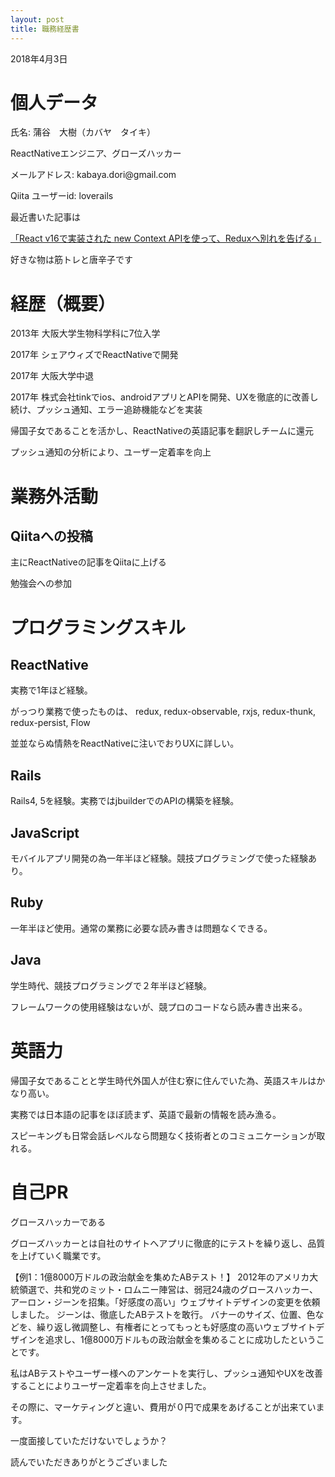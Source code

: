 ```yaml
---
layout: post
title: 職務経歴書
---
```


<body>
  <p>2018年4月3日</p>
  <h1>個人データ</h1>
  <p>氏名: 蒲谷　大樹（カバヤ　タイキ）</p>
  <p>ReactNativeエンジニア、グローズハッカー</p>
  <p>メールアドレス: kabaya.dori@gmail.com</p>
  <p>Qiita ユーザーid: loverails</p>
  <p>最近書いた記事は</p>
  <a href="https://qiita.com/loverails/items/50126e874b24ff984471">「React v16で実装された new Context APIを使って、Reduxへ別れを告げる」</a>
  <p>好きな物は筋トレと唐辛子です<p>

  <h1>経歴（概要）</h1>
  <p>2013年 大阪大学生物科学科に7位入学</p>
  <p>2017年 シェアウィズでReactNativeで開発</p>
  <p>2017年 大阪大学中退</p>
  <p>2017年 株式会社tinkでios、androidアプリとAPIを開発、UXを徹底的に改善し続け、プッシュ通知、エラー追跡機能などを実装</p>
  <p>帰国子女であることを活かし、ReactNativeの英語記事を翻訳しチームに還元</p>
  <p>プッシュ通知の分析により、ユーザー定着率を向上<p>
  <h1>業務外活動</h1>
  <h2>Qiitaへの投稿</h2>
  <p>主にReactNativeの記事をQiitaに上げる</p>
  <p>勉強会への参加</p>

  <h1>プログラミングスキル</h1>
  <h2>ReactNative</h2>
  <p>実務で1年ほど経験。</p>
  <p>がっつり業務で使ったものは、
  redux,
  redux-observable,
  rxjs,
  redux-thunk,
  redux-persist,
  Flow</p>
  <p>並並ならぬ情熱をReactNativeに注いでおりUXに詳しい。</p>
  <h2>Rails</h2>
  <p>Rails4, 5を経験。実務ではjbuilderでのAPIの構築を経験。</p>
  <p></p>
  <h2>JavaScript</h2>
  <p>モバイルアプリ開発の為一年半ほど経験。競技プログラミングで使った経験あり。</p>
  <h2>Ruby</h2>
  <p>一年半ほど使用。通常の業務に必要な読み書きは問題なくできる。</p>
  <h2>Java</h2>
  <p>学生時代、競技プログラミングで２年半ほど経験。</p>
  <p>フレームワークの使用経験はないが、競プロのコードなら読み書き出来る。</p>

  <h1>英語力</h1>
  <p>帰国子女であることと学生時代外国人が住む寮に住んでいた為、英語スキルはかなり高い。</p>
  <p>実務では日本語の記事をほぼ読まず、英語で最新の情報を読み漁る。</p>
  <p>スピーキングも日常会話レベルなら問題なく技術者とのコミュニケーションが取れる。</p>

  <h1>自己PR</h1>
  <p>グロースハッカーである</p>
  <p>グローズハッカーとは自社のサイトへアプリに徹底的にテストを繰り返し、品質を上げていく職業です。</p>
  <p>
【例1：1億8000万ドルの政治献金を集めたABテスト！】
2012年のアメリカ大統領選で、共和党のミット・ロムニー陣営は、弱冠24歳のグロースハッカー、アーロン・ジーンを招集。「好感度の高い」ウェブサイトデザインの変更を依頼しました。
ジーンは、徹底したABテストを敢行。
バナーのサイズ、位置、色などを、繰り返し微調整し、有権者にとってもっとも好感度の高いウェブサイトデザインを追求し、1億8000万ドルもの政治献金を集めることに成功したということです。</p>
<p>私はABテストやユーザー様へのアンケートを実行し、プッシュ通知やUXを改善することによりユーザー定着率を向上させました。</p>
<p>その際に、マーケティングと違い、費用が０円で成果をあげることが出来ています。</p>

  <p>一度面接していただけないでしょうか？</p>
  <p>読んでいただきありがとうございました</p>
</body>
